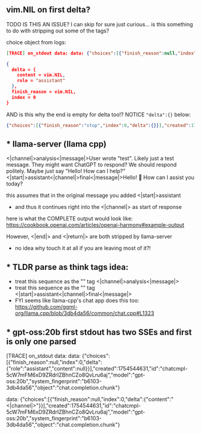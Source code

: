 ## vim.NIL on first delta?

TODO IS THIS AN ISSUE? I can skip for sure just curious... is this something to do with stripping out some of the tags?

choice object from logs:

```json
[TRACE] on_stdout data: data: {"choices":[{"finish_reason":null,"index":0,"delta":{"role":"assistant","content":null}}],"created":1754523863,"id":"chatcmpl-X6urH4f6JOotPwco2EgcgeoM6ZWup59u","model":"gpt-oss:20b","system_fingerprint":"b6097-9515c613","object":"chat.completion.chunk"}

{
  delta = {
    content = vim.NIL,
    role = "assistant"
  },
  finish_reason = vim.NIL,
  index = 0
}
```

AND is this why the end is empty for delta too!? NOTICE `"delta":{}` below:

```json
{"choices":[{"finish_reason":"stop","index":0,"delta":{}}],"created":1754524122,"id":"chatcmpl-yPk7z9nC22CofOlh100qQdHVEDMNYCb1","model":"gpt-oss:20b","system_fingerprint":"b6097-9515c613","object":"chat.completion.chunk","usage":{"completion_tokens":247,"prompt_tokens":1085,"total_tokens":1332},"timings":{"prompt_n":1085,"prompt_ms":203.378,"prompt_per_token_ms":0.18744516129032257,"prompt_per_second":5334.893646313762,"predicted_n":247,"predicted_ms":933.63,"predicted_per_token_ms":3.7798785425101213,"predicted_per_second":264.5587652496171}}
```

## \* llama-server (llama cpp)

<|channel|>analysis<|message|>User wrote "test". Likely just a test message. They might want ChatGPT to respond? We should respond politely. Maybe just say "Hello! How can I help?"<|start|>assistant<|channel|>final<|message|>Hello! 👋 How can I assist you today?

this assumes that in the original message you added <|start|>assistant

- and thus it continues right into the <|channel|> as start of response

here is what the COMPLETE output would look like:
https://cookbook.openai.com/articles/openai-harmony#example-output

However, <|end|> and <|return|> are both stripped by llama-server

- no idea why touch it at all if you are leaving most of it?!

## * TLDR parse as think tags idea:
- treat this sequence as the "<think>" tag
  <|channel|>analysis<|message|>
- treat this sequence as the "</think>" tag
  <|start|>assistant<|channel|>final<|message|>
- FYI seems like llama-cpp's chat app does this too:
    https://github.com/ggml-org/llama.cpp/blob/3db4da56/common/chat.cpp#L1323

## * gpt-oss:20b first stdout has two SSEs and first is only one parsed

[TRACE] on_stdout data: data: {"choices":[{"finish_reason":null,"index":0,"delta":{"role":"assistant","content":null}}],"created":1754544631,"id":"chatcmpl-5cW7mFM6xD9ZRdrIZBhnCZo8QvLru6aj","model":"gpt-oss:20b","system_fingerprint":"b6103-3db4da56","object":"chat.completion.chunk"}

data: {"choices":[{"finish_reason":null,"index":0,"delta":{"content":"<|channel|>"}}],"created":1754544631,"id":"chatcmpl-5cW7mFM6xD9ZRdrIZBhnCZo8QvLru6aj","model":"gpt-oss:20b","system_fingerprint":"b6103-3db4da56","object":"chat.completion.chunk"}


